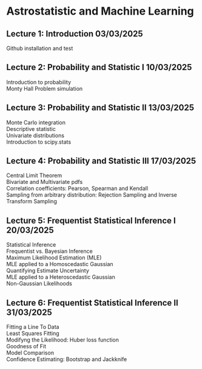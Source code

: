 # Astrostatistic and Machine Learning

## Lecture 1: Introduction  03/03/2025
Github installation and test

## Lecture 2: Probability and Statistic I           10/03/2025
Introduction to probability  
Monty Hall Problem simulation

## Lecture 3: Probability and Statistic II          13/03/2025
Monte Carlo integration  
Descriptive statistic  
Univariate distributions  
Introduction to scipy.stats

## Lecture 4: Probability and Statistic III         17/03/2025
Central Limit Theorem  
Bivariate and Multivariate pdfs  
Correlation coefficients: Pearson, Spearman and Kendall  
Sampling from arbitrary distribution: Rejection Sampling and Inverse Transform Sampling

## Lecture 5: Frequentist Statistical Inference I   20/03/2025
Statistical Inference  
Frequentist vs. Bayesian Inference  
Maximum Likelihood Estimation (MLE)  
MLE applied to a Homoscedastic Gaussian  
Quantifying Estimate Uncertainty  
MLE applied to a Heteroscedastic Gaussian  
Non-Gaussian Likelihoods  

## Lecture 6: Frequentist Statistical Inference II   31/03/2025
Fitting a Line To Data  
Least Squares Fitting  
Modifyng the Likelihood: Huber loss function  
Goodness of Fit  
Model Comparison  
Confidence Estimating: Bootstrap and Jackknife  
